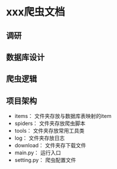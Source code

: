 # xxx爬虫文档

## 调研

## 数据库设计

## 爬虫逻辑

## 项目架构

- items： 文件夹存放与数据库表映射的item
- spiders： 文件夹存放爬虫脚本
- tools： 文件夹存放常用工具类
- log： 文件夹存放日志
- download： 文件夹存下载文件
- main.py： 运行入口
- setting.py： 爬虫配置文件